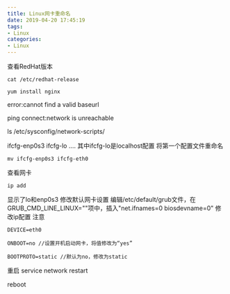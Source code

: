 ```yaml
---
title: Linux网卡重命名
date: 2019-04-20 17:45:19
tags:
- Linux
categories: 
- Linux
---
```

查看RedHat版本
```
cat /etc/redhat-release
```
```
yum install nginx
```
error:cannot find a valid baseurl

ping
connect:network is unreachable

ls /etc/sysconfig/network-scripts/

ifcfg-enp0s3 ifcfg-lo ....
其中ifcfg-lo是localhost配置
将第一个配置文件重命名
```
mv ifcfg-enp0s3 ifcfg-eth0
```
查看网卡
```
ip add
```
显示了lo和enp0s3
修改默认网卡设置
编辑/etc/default/grub文件，在GRUB_CMD_LINE_LINUX=""项中，插入"net.ifnames=0 biosdevname=0"
修改ip配置
注意
```
DEVICE=eth0
```
```
ONBOOT=no //设置开机启动网卡，将值修改为“yes”
```
```
BOOTPROTO=static //默认为no，修改为static
```
重启
service network restart

reboot